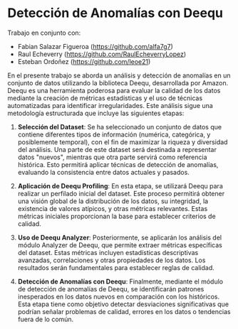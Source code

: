 # **Detección de Anomalías con Deequ**

Trabajo en conjunto con:
- Fabian Salazar Figueroa (https://github.com/alfa7g7)
- Raul Echeverry (https://github.com/RaulEcheverryLopez)
- Esteban Ordoñez (https://github.com/leoe21)

En el presente trabajo se aborda un análisis y detección de anomalías en un conjunto de datos utilizando la biblioteca Deequ, desarrollada por Amazon. Deequ es una herramienta poderosa para evaluar la calidad de los datos mediante la creación de métricas estadísticas y el uso de técnicas automatizadas para identificar irregularidades. Este análisis sigue una metodología estructurada que incluye las siguientes etapas:

1. **Selección del Dataset**:
Se ha seleccionado un conjunto de datos que contiene diferentes tipos de información (numérica, categórica, y posiblemente temporal), con el fin de maximizar la riqueza y diversidad del análisis. Una parte de este dataset será destinada a representar datos "nuevos", mientras que otra parte servirá como referencia histórica. Esto permitirá aplicar técnicas de detección de anomalías, evaluando la consistencia entre datos actuales y pasados.

2. **Aplicación de Deequ Profiling**:
En esta etapa, se utilizará Deequ para realizar un perfilado inicial del dataset. Este proceso permitirá obtener una visión global de la distribución de los datos, su integridad, la existencia de valores atípicos, y otras métricas relevantes. Estas métricas iniciales proporcionan la base para establecer criterios de calidad.

3. **Uso de Deequ Analyzer**:
Posteriormente, se aplicarán los análisis del módulo Analyzer de Deequ, que permite extraer métricas específicas del dataset. Estas métricas incluyen estadísticas descriptivas avanzadas, correlaciones y otras propiedades de los datos. Los resultados serán fundamentales para establecer reglas de calidad.

4. **Detección de Anomalías con Deequ**:
Finalmente, mediante el módulo de detección de anomalías de Deequ, se identificarán patrones inesperados en los datos nuevos en comparación con los históricos. Esta etapa tiene como objetivo detectar desviaciones significativas que podrían señalar problemas de calidad, errores en los datos o tendencias fuera de lo común.
